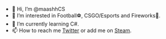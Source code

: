 - 👋 Hi, I’m @maashhCS
- 👀 I’m interested in Football⚽, CSGO/Esports and Fireworks🧨.
- 🌱 I’m currently learning C#.
- 📫 How to reach me [Twitter](https://twitter.com/maashhCS) or add me on [Steam](https://steamcommunity.com/id/maashh/).
